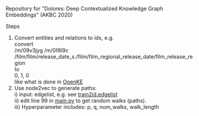 Repository for "Dolores: Deep Contextualized Knowledge Graph Embeddings" (AKBC 2020)

Steps 
1) Convert entities and relations to ids, e.g. <br>
convert <br>
/m/09v3jyg /m/0f8l9c /film/film/release_date_s./film/film_regional_release_date/film_release_region<br>
to <br>
0, 1, 0<br>
like what is done in <a href="https://github.com/thunlp/OpenKE/blob/OpenKE-PyTorch/benchmarks/FB15K237/train2id.txt">OpenKE</a><br>
2) Use node2vec to generate paths:<br>
i) input: edgelist, e.g. see <a href="https://github.com/why2011btv/node2vec_20180802/blob/master/graph/train2id.edgelist">train2id.edgelist</a><br>
ii) edit line 99 in <a href="https://github.com/aditya-grover/node2vec/blob/master/src/main.py">main.py</a> to get random walks (paths).<br>
iii) Hyperparameter includes: p, q, num_walks, walk_length

